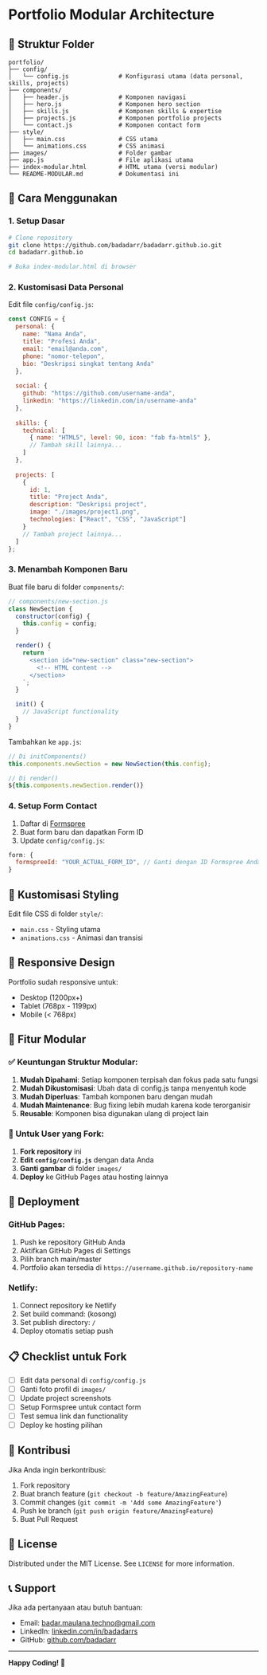 # Portfolio Modular Architecture

## 📁 Struktur Folder

```
portfolio/
├── config/
│   └── config.js              # Konfigurasi utama (data personal, skills, projects)
├── components/
│   ├── header.js              # Komponen navigasi
│   ├── hero.js                # Komponen hero section
│   ├── skills.js              # Komponen skills & expertise
│   ├── projects.js            # Komponen portfolio projects
│   └── contact.js             # Komponen contact form
├── style/
│   ├── main.css               # CSS utama
│   └── animations.css         # CSS animasi
├── images/                    # Folder gambar
├── app.js                     # File aplikasi utama
├── index-modular.html         # HTML utama (versi modular)
└── README-MODULAR.md          # Dokumentasi ini
```

## 🚀 Cara Menggunakan

### 1. Setup Dasar
```bash
# Clone repository
git clone https://github.com/badadarr/badadarr.github.io.git
cd badadarr.github.io

# Buka index-modular.html di browser
```

### 2. Kustomisasi Data Personal

Edit file `config/config.js`:

```javascript
const CONFIG = {
  personal: {
    name: "Nama Anda",
    title: "Profesi Anda",
    email: "email@anda.com",
    phone: "nomor-telepon",
    bio: "Deskripsi singkat tentang Anda"
  },
  
  social: {
    github: "https://github.com/username-anda",
    linkedin: "https://linkedin.com/in/username-anda"
  },
  
  skills: {
    technical: [
      { name: "HTML5", level: 90, icon: "fab fa-html5" },
      // Tambah skill lainnya...
    ]
  },
  
  projects: [
    {
      id: 1,
      title: "Project Anda",
      description: "Deskripsi project",
      image: "./images/project1.png",
      technologies: ["React", "CSS", "JavaScript"]
    }
    // Tambah project lainnya...
  ]
};
```

### 3. Menambah Komponen Baru

Buat file baru di folder `components/`:

```javascript
// components/new-section.js
class NewSection {
  constructor(config) {
    this.config = config;
  }

  render() {
    return `
      <section id="new-section" class="new-section">
        <!-- HTML content -->
      </section>
    `;
  }

  init() {
    // JavaScript functionality
  }
}
```

Tambahkan ke `app.js`:

```javascript
// Di initComponents()
this.components.newSection = new NewSection(this.config);

// Di render()
${this.components.newSection.render()}
```

### 4. Setup Form Contact

1. Daftar di [Formspree](https://formspree.io)
2. Buat form baru dan dapatkan Form ID
3. Update `config/config.js`:

```javascript
form: {
  formspreeId: "YOUR_ACTUAL_FORM_ID", // Ganti dengan ID Formspree Anda
}
```

## 🎨 Kustomisasi Styling

Edit file CSS di folder `style/`:

- `main.css` - Styling utama
- `animations.css` - Animasi dan transisi

## 📱 Responsive Design

Portfolio sudah responsive untuk:
- Desktop (1200px+)
- Tablet (768px - 1199px)
- Mobile (< 768px)

## 🔧 Fitur Modular

### ✅ Keuntungan Struktur Modular:

1. **Mudah Dipahami**: Setiap komponen terpisah dan fokus pada satu fungsi
2. **Mudah Dikustomisasi**: Ubah data di config.js tanpa menyentuh kode
3. **Mudah Diperluas**: Tambah komponen baru dengan mudah
4. **Mudah Maintenance**: Bug fixing lebih mudah karena kode terorganisir
5. **Reusable**: Komponen bisa digunakan ulang di project lain

### 🎯 Untuk User yang Fork:

1. **Fork repository** ini
2. **Edit `config/config.js`** dengan data Anda
3. **Ganti gambar** di folder `images/`
4. **Deploy** ke GitHub Pages atau hosting lainnya

## 🚀 Deployment

### GitHub Pages:
1. Push ke repository GitHub Anda
2. Aktifkan GitHub Pages di Settings
3. Pilih branch main/master
4. Portfolio akan tersedia di `https://username.github.io/repository-name`

### Netlify:
1. Connect repository ke Netlify
2. Set build command: (kosong)
3. Set publish directory: `/`
4. Deploy otomatis setiap push

## 📋 Checklist untuk Fork

- [ ] Edit data personal di `config/config.js`
- [ ] Ganti foto profil di `images/`
- [ ] Update project screenshots
- [ ] Setup Formspree untuk contact form
- [ ] Test semua link dan functionality
- [ ] Deploy ke hosting pilihan

## 🤝 Kontribusi

Jika Anda ingin berkontribusi:

1. Fork repository
2. Buat branch feature (`git checkout -b feature/AmazingFeature`)
3. Commit changes (`git commit -m 'Add some AmazingFeature'`)
4. Push ke branch (`git push origin feature/AmazingFeature`)
5. Buat Pull Request

## 📄 License

Distributed under the MIT License. See `LICENSE` for more information.

## 📞 Support

Jika ada pertanyaan atau butuh bantuan:
- Email: badar.maulana.techno@gmail.com
- LinkedIn: [linkedin.com/in/badadarrs](https://www.linkedin.com/in/badadarrs/)
- GitHub: [github.com/badadarr](https://github.com/badadarr)

---

**Happy Coding! 🚀**